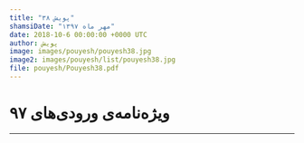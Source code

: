 ```yaml
---
title: "پویش ۳۸"
shamsiDate: "مهر ماه ۱۳۹۷"
date: 2018-10-6 00:00:00 +0000 UTC
author: پویش
image: images/pouyesh/pouyesh38.jpg
image2: images/pouyesh/list/pouyesh38.jpg
file: pouyesh/Pouyesh38.pdf
---
```


ویژه‌‌نامه‌ی ورودی‌های ۹۷
===============

----
